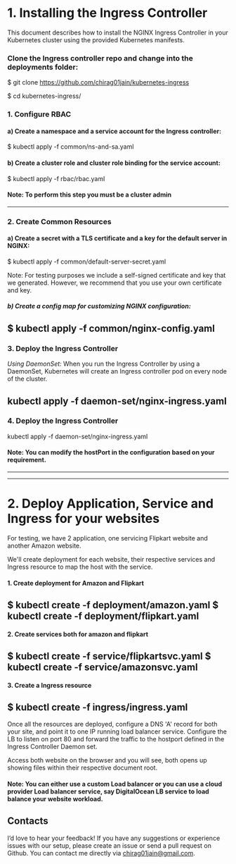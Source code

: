 # 1. Installing the Ingress Controller

This document describes how to install the NGINX Ingress Controller in your Kubernetes cluster using the provided Kubernetes manifests.

### Clone the Ingress controller repo and change into the deployments folder:

$ git clone https://github.com/chirag01jain/kubernetes-ingress

$ cd kubernetes-ingress/

### 1. Configure RBAC

#### a) Create a namespace and a service account for the Ingress controller:

$ kubectl apply -f common/ns-and-sa.yaml

#### b) Create a cluster role and cluster role binding for the service account:

$ kubectl apply -f rbac/rbac.yaml

#### Note: To perform this step you must be a cluster admin
---------------------------------------------------------------------------------------
### 2. Create Common Resources

#### a) Create a secret with a TLS certificate and a key for the default server in NGINX:

$ kubectl apply -f common/default-server-secret.yaml

Note: For testing purposes we include a self-signed certificate and key that we generated. However, we recommend that you use your own certificate and key.

##### b) Create a config map for customizing NGINX configuration:

$ kubectl apply -f common/nginx-config.yaml
---------------------------------------------------------------------------------------

### 3. Deploy the Ingress Controller

*Using DaemonSet:* When you run the Ingress Controller by using a DaemonSet, Kubernetes will create an Ingress controller pod on every node of the cluster.

kubectl apply -f daemon-set/nginx-ingress.yaml
---------------------------------------------------------------------------------------

### 4. Deploy the Ingress Controller

kubectl apply -f daemon-set/nginx-ingress.yaml

#### Note: You can modify the hostPort in the configuration based on your requirement.
---------------------------------------------------------------------------------------
---------------------------------------------------------------------------------------

# 2. Deploy Application, Service and Ingress for your websites

For testing, we have 2 application, one servicing Flipkart website and another Amazon website. 

We'll create deployment for each website, their respective services and Ingress resource to map the host with the service.

#### 1. Create deployment for Amazon and Flipkart

$ kubectl create -f deployment/amazon.yaml
$ kubectl create -f deployment/flipkart.yaml
---------------------------------------------------------------------------------------

#### 2. Create services both for amazon and flipkart

$ kubectl create -f service/flipkartsvc.yaml
$ kubectl create -f service/amazonsvc.yaml
---------------------------------------------------------------------------------------

#### 3. Create a Ingress resource

$ kubectl create -f ingress/ingress.yaml
---------------------------------------------------------------------------------------

Once all the resources are deployed, configure a DNS 'A' record for both your site, and point it to one IP running load balancer service. Configure the LB to listen on port 80 and forward the traffic to the hostport defined in the Ingress Controller Daemon set. 

Access both website on the browser and you will see, both opens up showing files within their respective document root.

#### Note: You can either use a custom Load balancer or you can use a cloud provider Load balancer service, say DigitalOcean LB service to load balance your website workload.

## Contacts

I’d love to hear your feedback! If you have any suggestions or experience issues with our setup, please create an issue or send a pull request on Github. You can contact me directly via [chirag01jain@gmail.com](mailto:chirag01jain@gmail.com).
